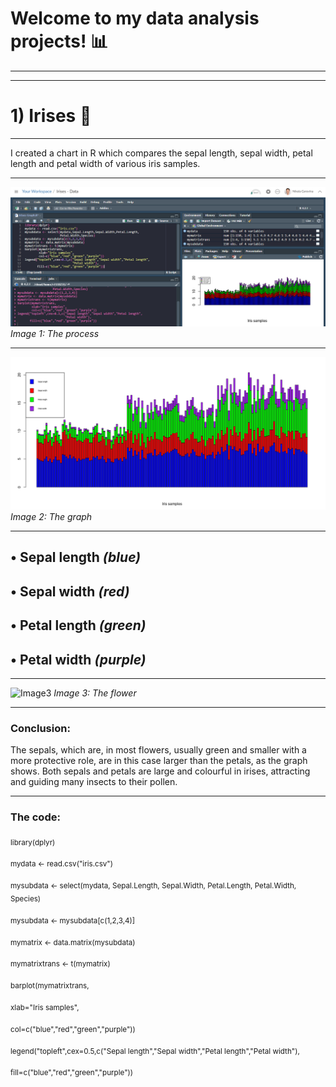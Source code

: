 Welcome to my data analysis projects! 📊
============================

----------------------------

----------------------------

# 1) Irises 🌸

--------------

I created a chart in R which compares the sepal length, sepal width, petal length and petal width of various iris samples.

--------------------------------------------------------------------------------------------------------------------------

![Image 1](https://github.com/cerovina/Irises-Graph/blob/main/IrisScreenshot.png?raw=true)
_Image 1: The process_

------------------------------------------------------------------------------------------

![Image2](https://github.com/cerovina/Irises-Graph/blob/main/IrisesGraph.png?raw=true)
_Image 2: The graph_

--------------------------------------------------------------------------------------

## • Sepal length _(blue)_
## • Sepal width _(red)_
## • Petal length _(green)_
## • Petal width _(purple)_

-------------------------------------------------------------------------------------------------------------------------

![Image3](https://www.integratedots.com/wp-content/uploads/2019/06/iris_petal-sepal-e1560211020463.png)
_Image 3: The flower_

--------------------------------------------------------------------------------------------------------------------------

### Conclusion:

The sepals, which are, in most flowers, usually green and smaller with a more protective role, are in this case larger than the petals, as the graph shows. Both sepals and petals are large and colourful in irises, attracting and guiding many insects to their pollen.

--------------------------------------------------------------------------------------------------------------------------------------------------------------------

### The code:

<sub>library(dplyr)</sub>

<sub>mydata <- read.csv("iris.csv")</sub>
  
<sub>mysubdata <- select(mydata, Sepal.Length, Sepal.Width, Petal.Length, Petal.Width, Species)</sub>
  
<sub>mysubdata <- mysubdata[c(1,2,3,4)]</sub>
  
<sub>mymatrix <- data.matrix(mysubdata)</sub>
  
<sub>mymatrixtrans <- t(mymatrix)</sub>
  
<sub>barplot(mymatrixtrans,</sub>
  
<sub>xlab="Iris samples",</sub>
  
<sub>col=c("blue","red","green","purple"))</sub>
  
<sub>legend("topleft",cex=0.5,c("Sepal length","Sepal width","Petal length","Petal width"),</sub>
  
<sub>fill=c("blue","red","green","purple"))</sub>
